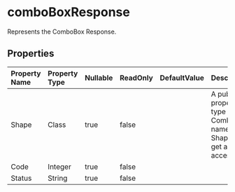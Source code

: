 # **comboBoxResponse**

Represents the ComboBox Response. 

## **Properties**

| Property Name | Property Type | Nullable |  ReadOnly | DefaultValue | Description | 
| :- | :- | :- |:- |  :- | :- |
|Shape|Class|true|false |  |A public property of type ComboBox named Shape with get and set accessors.|
|Code|Integer|true|false |  ||
|Status|String|true|false |  ||

